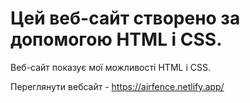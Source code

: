 # Цей веб-сайт створено за допомогою HTML і CSS.

Веб-сайт показує мої можливості HTML і CSS.
 
Переглянути вебсайт - https://airfence.netlify.app/

